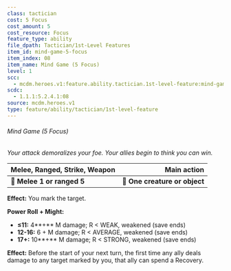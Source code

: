 ```yaml
---
class: tactician
cost: 5 Focus
cost_amount: 5
cost_resource: Focus
feature_type: ability
file_dpath: Tactician/1st-Level Features
item_id: mind-game-5-focus
item_index: 08
item_name: Mind Game (5 Focus)
level: 1
scc:
  - mcdm.heroes.v1:feature.ability.tactician.1st-level-feature:mind-game-5-focus
scdc:
  - 1.1.1:5.2.4.1:08
source: mcdm.heroes.v1
type: feature/ability/tactician/1st-level-feature
---
```


###### Mind Game (5 Focus)

*Your attack demoralizes your foe. Your allies begin to think you can win.*

| **Melee, Ranged, Strike, Weapon** |               **Main action** |
| --------------------------------- | ----------------------------: |
| **📏 Melee 1 or ranged 5**        | **🎯 One creature or object** |

**Effect:** You mark the target.

**Power Roll + Might:**

- **≤11:** 4\*\*+\*\* M damage; R < WEAK, weakened (save ends)
- **12-16:** 6 + M damage; R < AVERAGE, weakened (save ends)
- **17+:** 10\*\*+\*\* M damage; R < STRONG, weakened (save ends)

**Effect:** Before the start of your next turn, the first time any ally deals damage to any target marked by you, that ally can spend a Recovery.

